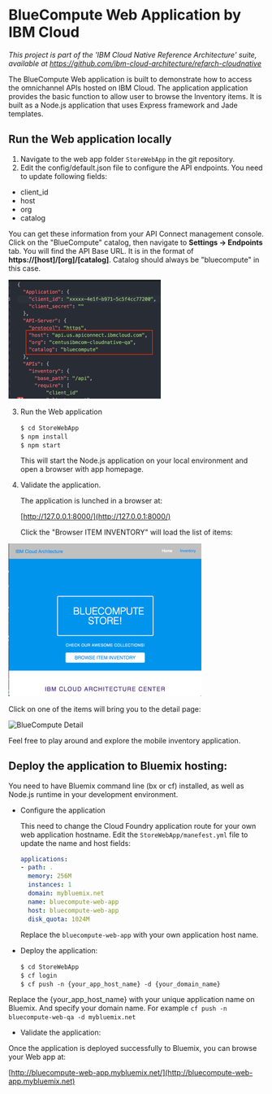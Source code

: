 # BlueCompute Web Application by IBM Cloud

*This project is part of the 'IBM Cloud Native Reference Architecture' suite, available at
https://github.com/ibm-cloud-architecture/refarch-cloudnative*

The BlueCompute Web application is built to demonstrate how to access the omnichannel APIs hosted on IBM Cloud. The application application provides the basic function to allow user to browse the Inventory items. It is built as a Node.js application that uses Express framework and Jade templates.


## Run the Web application locally

1. Navigate to the web app folder `StoreWebApp` in the git repository.
2. Edit the config/default.json file to configure the API endpoints. You need to update following fields:
  - client_id
  - host  
  - org  
  - catalog  

  You can get these information from your API Connect management console. Click on the "BlueCompute" catalog, then navigate to **Settings -> Endpoints** tab. You will find the API Base URL. It is in the format of **https://[host]/[org]/[catalog]**. Catalog should always be "bluecompute" in this case.

  ![Web App Configuration](static/imgs/bluecompute_config.png?raw=true)

3. Run the Web application

   `$ cd StoreWebApp`  
   `$ npm install`  
   `$ npm start`  

   This will start the Node.js application on your local environment and open a browser with app homepage.

4. Validate the application.

   The application is lunched in a browser at:

   [http://127.0.0.1:8000/](http://127.0.0.1:8000/)

   Click the "Browser ITEM INVENTORY" will load the list of items:

  ![BlueCompute List](static/imgs/bluecompute_web_home.png?raw=true)

  Click on one of the items will bring you to the detail page:

  ![BlueCompute Detail](static/imgs/bluemix_25.png?raw=true)

Feel free to play around and explore the mobile inventory application.

## Deploy the application to Bluemix hosting:

You need to have Bluemix command line (bx or cf) installed, as well as Node.js runtime in your development environment.

- Configure the application

  This need to change the Cloud Foundry application route for your own web application hostname. Edit the `StoreWebApp/manefest.yml` file to update the name and host fields:

  ```yml
  applications:
  - path: .
    memory: 256M
    instances: 1
    domain: mybluemix.net
    name: bluecompute-web-app
    host: bluecompute-web-app
    disk_quota: 1024M
  ```

  Replace the `bluecompute-web-app` with your own application host name.

- Deploy the application:

  `$ cd StoreWebApp`  
  `$ cf login`  
  `$ cf push -n {your_app_host_name} -d {your_domain_name}`   

Replace the {your_app_host_name} with your unique application name on Bluemix. And specify your domain name. For example `cf push -n bluecompute-web-qa -d mybluemix.net`

- Validate the application:

Once the application is deployed successfully to Bluemix, you can browse your Web app at:

[http://bluecompute-web-app.mybluemix.net/](http://bluecompute-web-app.mybluemix.net)
